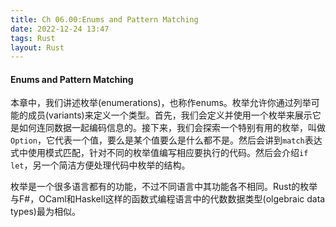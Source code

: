 ```yaml
---
title: Ch 06.00:Enums and Pattern Matching
date: 2022-12-24 13:47
tags: Rust
layout: Rust
---
```

#### Enums and Pattern Matching

本章中，我们讲述枚举(enumerations)，也称作enums。枚举允许你通过列举可能的成员(variants)来定义一个类型。首先，我们会定义并使用一个枚举来展示它是如何连同数据一起编码信息的。接下来，我们会探索一个特别有用的枚举，叫做`Option`，它代表一个值，要么是某个值要么是什么都不是。然后会讲到`match`表达式中使用模式匹配，针对不同的枚举值编写相应要执行的代码。然后会介绍`if let`，另一个简洁方便处理代码中枚举的结构。

枚举是一个很多语言都有的功能，不过不同语言中其功能各不相同。Rust的枚举与F#，OCaml和Haskell这样的函数式编程语言中的代数数据类型(olgebraic data types)最为相似。

